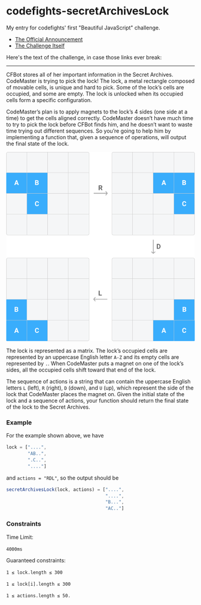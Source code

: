 # codefights-secretArchivesLock
My entry for codefights' first "Beautiful JavaScript" challenge.

- [The Official Announcement](http://blog.codefights.com/beautiful-javascript-challenge/)
- [The Challenge Itself](https://codefights.com/challenge/tuX9NefHfwnPBFZoW)

Here's the text of the challenge, in case those links ever break:

-------

CFBot stores all of her important information in the Secret Archives. CodeMaster is trying to pick the lock! The lock, a metal rectangle composed of movable cells, is unique and hard to pick. Some of the lock’s cells are occupied, and some are empty. The lock is unlocked when its occupied cells form a specific configuration.

CodeMaster’s plan is to apply magnets to the lock’s 4 sides (one side at a time) to get the cells aligned correctly. CodeMaster doesn’t have much time to try to pick the lock before CFBot finds him, and he doesn’t want to waste time trying out different sequences. So you’re going to help him by implementing a function that, given a sequence of operations, will output the final state of the lock.

![example](example.png)

The lock is represented as a matrix. The lock’s occupied cells are represented by an uppercase English letter `A-Z` and its empty cells are represented by `.`. When CodeMaster puts a magnet on one of the lock’s sides, all the occupied cells shift toward that end of the lock.

The sequence of actions is a string that can contain the uppercase English letters `L` (left), `R` (right), `D` (down), and `U` (up), which represent the side of the lock that CodeMaster places the magnet on.
Given the initial state of the lock and a sequence of actions, your function should return the final state of the lock to the Secret Archives.

### Example

For the example shown above, we have
```javascript
lock = ["....",
        "AB..",
        ".C..",
        "...."]
```
and `actions = "RDL"`, so the output should be

```javascript
secretArchivesLock(lock, actions) = ["....",
                                     "....",
                                     "B...",
                                     "AC.."]
```

### Constraints

Time Limit:

`4000ms`

Guaranteed constraints:

`1 ≤ lock.length ≤ 300`

`1 ≤ lock[i].length ≤ 300`

`1 ≤ actions.length ≤ 50.`
